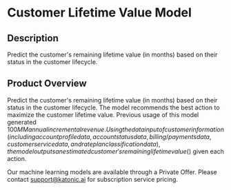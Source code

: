 # Customer Lifetime Value Model

## Description
Predict the customer's remaining lifetime value (in months) based on their status in the customer lifecycle.

## Product Overview
Predict the customer's remaining lifetime value (in months) based on their status in the customer lifecycle. The model recommends the best action to maximize the customer lifetime value. Previous usage of this model generated $100MM annual incremental revenue. Using the data input of customer information (including account profile data, account status data, billing/payments data, customer service data, and rate plan classification data), the model outputs an estimated customer's remaining lifetime value ($) given each action.

Our machine learning models are available through a Private Offer. Please contact support@katonic.ai for subscription service pricing.
